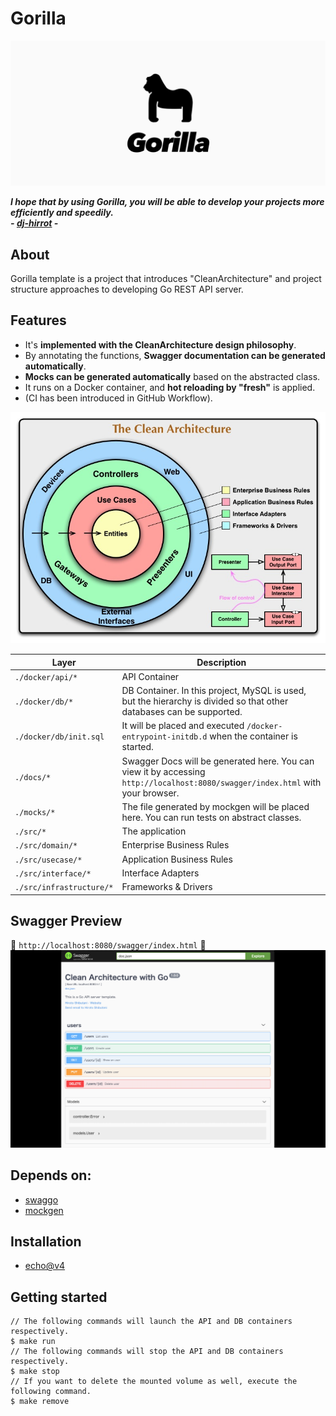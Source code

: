 # Gorilla
![Gorilla logo](/assets/images/logo.jpg)

***I hope that by using Gorilla, you will be able to develop your projects more efficiently and speedily.***  
***- [dj-hirrot](https://github.com/dj-hirrot) -***

## About

Gorilla template is a project that introduces "CleanArchitecture" and project structure approaches to developing Go REST API server.

## Features
- It's **implemented with the CleanArchitecture design philosophy**.
- By annotating the functions, **Swagger documentation can be generated automatically**.
- **Mocks can be generated automatically** based on the abstracted class.
- It runs on a Docker container, and **hot reloading by "fresh"** is applied.
- (CI has been introduced in GitHub Workflow).

![CleanArchitecture](/assets/images/clean_architecture.jpg)

| Layer | Description |
| --- | ------- |
| `./docker/api/*` | API Container |
| `./docker/db/*` | DB Container. In this project, MySQL is used, but the hierarchy is divided so that other databases can be supported. |
| `./docker/db/init.sql` | It will be placed and executed `/docker-entrypoint-initdb.d` when the container is started. |
| `./docs/*` | Swagger Docs will be generated here. You can view it by accessing `http://localhost:8080/swagger/index.html` with your browser. |
| `./mocks/*` | The file generated by mockgen will be placed here. You can run tests on abstract classes. |
| `./src/*` | The application |
| `./src/domain/*` | Enterprise Business Rules |
| `./src/usecase/*` | Application Business Rules |
| `./src/interface/*` | Interface Adapters |
| `./src/infrastructure/*` | Frameworks & Drivers |

## Swagger Preview
🍺 `http://localhost:8080/swagger/index.html` 🍺
![Swagger preview](/assets/images/swagger_preview.png)

## Depends on:
- [swaggo](https://github.com/swaggo/swag)
- [mockgen](https://github.com/golang/mock)

## Installation
- [echo@v4](https://echo.labstack.com/)

## Getting started
```
// The following commands will launch the API and DB containers respectively.
$ make run
// The following commands will stop the API and DB containers respectively.
$ make stop
// If you want to delete the mounted volume as well, execute the following command.
$ make remove
```
